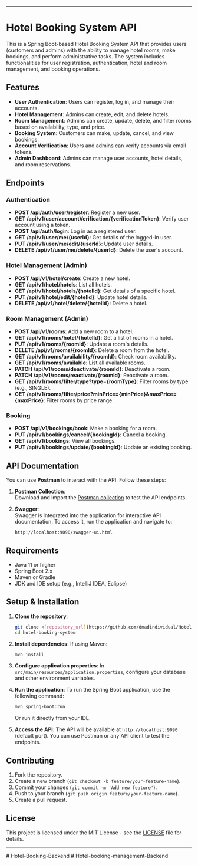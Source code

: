 
---

# Hotel Booking System API

This is a Spring Boot-based Hotel Booking System API that provides users (customers and admins) with the ability to manage hotel rooms, make bookings, and perform administrative tasks. The system includes functionalities for user registration, authentication, hotel and room management, and booking operations.

## Features

- **User Authentication**: Users can register, log in, and manage their accounts.
- **Hotel Management**: Admins can create, edit, and delete hotels.
- **Room Management**: Admins can create, update, delete, and filter rooms based on availability, type, and price.
- **Booking System**: Customers can make, update, cancel, and view bookings.
- **Account Verification**: Users and admins can verify accounts via email tokens.
- **Admin Dashboard**: Admins can manage user accounts, hotel details, and room reservations.

## Endpoints

### Authentication

- **POST /api/auth/user/register**: Register a new user.
- **GET /api/v1/user/accountVerification/{verificationToken}**: Verify user account using a token.
- **POST /api/auth/login**: Log in as a registered user.
- **GET /api/v1/user/me/{userId}**: Get details of the logged-in user.
- **PUT /api/v1/user/me/edit/{userId}**: Update user details.
- **DELETE /api/v1/user/me/delete/{userId}**: Delete the user's account.

### Hotel Management (Admin)

- **POST /api/v1/hotel/create**: Create a new hotel.
- **GET /api/v1/hotel/hotels**: List all hotels.
- **GET /api/v1/hotel/hotels/{hotelId}**: Get details of a specific hotel.
- **PUT /api/v1/hotel/edit/{hotelId}**: Update hotel details.
- **DELETE /api/v1/hotel/delete/{hotelId}**: Delete a hotel.

### Room Management (Admin)

- **POST /api/v1/rooms**: Add a new room to a hotel.
- **GET /api/v1/rooms/hotel/{hotelId}**: Get a list of rooms in a hotel.
- **PUT /api/v1/rooms/{roomId}**: Update a room's details.
- **DELETE /api/v1/rooms/{roomId}**: Delete a room from the hotel.
- **GET /api/v1/rooms/availability/{roomId}**: Check room availability.
- **GET /api/v1/rooms/available**: List all available rooms.
- **PATCH /api/v1/rooms/deactivate/{roomId}**: Deactivate a room.
- **PATCH /api/v1/rooms/reactivate/{roomId}**: Reactivate a room.
- **GET /api/v1/rooms/filter/type?type={roomType}**: Filter rooms by type (e.g., SINGLE).
- **GET /api/v1/rooms/filter/price?minPrice={minPrice}&maxPrice={maxPrice}**: Filter rooms by price range.

### Booking

- **POST /api/v1/bookings/book**: Make a booking for a room.
- **PUT /api/v1/bookings/cancel/{bookingId}**: Cancel a booking.
- **GET /api/v1/bookings**: View all bookings.
- **PUT /api/v1/bookings/update/{bookingId}**: Update an existing booking.

## API Documentation

You can use **Postman** to interact with the API. Follow these steps:

1. **Postman Collection**:  
   Download and import the [Postman collection](https://www.postman.com/avionics-explorer-29622376/dmadinidvidual/collection/csroadq/hotel-management?action=share&creator=29599021) to test the API endpoints.

2. **Swagger**:  
   Swagger is integrated into the application for interactive API documentation. To access it, run the application and navigate to:
   ```
   http://localhost:9090/swagger-ui.html
   ```

## Requirements

- Java 11 or higher
- Spring Boot 2.x
- Maven or Gradle
- JDK and IDE setup (e.g., IntelliJ IDEA, Eclipse)

## Setup & Installation

1. **Clone the repository**:
   ```bash
   git clone <[repository_url](https://github.com/dmadindividual/Hotel_Management_Api)>
   cd hotel-booking-system
   ```

2. **Install dependencies**:
   If using Maven:
   ```bash
   mvn install
   ```

3. **Configure application properties**:
   In `src/main/resources/application.properties`, configure your database and other environment variables.

4. **Run the application**:
   To run the Spring Boot application, use the following command:
   ```bash
   mvn spring-boot:run
   ```

   Or run it directly from your IDE.

5. **Access the API**:
   The API will be available at `http://localhost:9090` (default port). You can use Postman or any API client to test the endpoints.

## Contributing

1. Fork the repository.
2. Create a new branch (`git checkout -b feature/your-feature-name`).
3. Commit your changes (`git commit -m 'Add new feature'`).
4. Push to your branch (`git push origin feature/your-feature-name`).
5. Create a pull request.

## License

This project is licensed under the MIT License - see the [LICENSE](LICENSE) file for details.

---
#   H o t e l - B o o k i n g - B a c k e n d  
 #   H o t e l - b o o k i n g - m a n a g e m e n t - B a c k e n d  
 